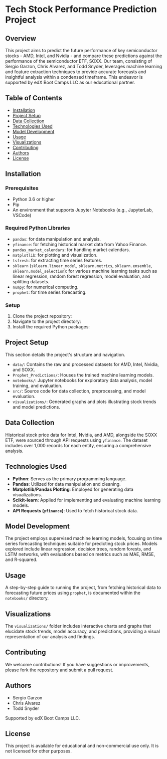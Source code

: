 # Tech Stock Performance Prediction Project

## Overview

This project aims to predict the future performance of key semiconductor stocks - AMD, Intel, and Nvidia - and compare these predictions against the performance of the semiconductor ETF, SOXX. Our team, consisting of Sergio Garzon, Chris Alvarez, and Todd Snyder, leverages machine learning and feature extraction techniques to provide accurate forecasts and insightful analysis within a condensed timeframe. This endeavor is supported by edX Boot Camps LLC as our educational partner.

## Table of Contents

- [Installation](#installation)
- [Project Setup](#project-setup)
- [Data Collection](#data-collection)
- [Technologies Used](#technologies-used)
- [Model Development](#model-development)
- [Usage](#usage)
- [Visualizations](#visualizations)
- [Contributing](#contributing)
- [Authors](#authors)
- [License](#license)

## Installation

### Prerequisites

- Python 3.6 or higher
- Pip
- An environment that supports Jupyter Notebooks (e.g., JupyterLab, VSCode)

### Required Python Libraries

- `pandas`: for data manipulation and analysis.
- `yfinance`: for fetching historical market data from Yahoo Finance.
- `pandas_market_calendars`: for handling market calendars.
- `matplotlib`: for plotting and visualization.
- `tsfresh`: for extracting time series features.
- `sklearn` (`sklearn.linear_model`, `sklearn.metrics`, `sklearn.ensemble`, `sklearn.model_selection`): for various machine learning tasks such as linear regression, random forest regression, model evaluation, and splitting datasets.
- `numpy`: for numerical computing.
- `prophet`: for time series forecasting.


### Setup

1. Clone the project repository:
2. Navigate to the project directory:
3. Install the required Python packages:

## Project Setup

This section details the project's structure and navigation.

- `data/`: Contains the raw and processed datasets for AMD, Intel, Nvidia, and SOXX.
- `Prophet_Predictions/`: Houses the trained machine learning models.
- `notebooks/`: Jupyter notebooks for exploratory data analysis, model training, and evaluation.
- `src/`: Source code for data collection, preprocessing, and model evaluation.
- `visualizations/`: Generated graphs and plots illustrating stock trends and model predictions.

## Data Collection

Historical stock price data for Intel, Nvidia, and AMD, alongside the SOXX ETF, were sourced through API requests using `yfinance`. The dataset includes over 1,000 records for each entity, ensuring a comprehensive analysis.

## Technologies Used

- **Python**: Serves as the primary programming language.
- **Pandas**: Utilized for data manipulation and cleaning.
- **Matplotlib/Pandas Plotting**: Employed for generating data visualizations.
- **Scikit-learn**: Applied for implementing and evaluating machine learning models.
- **API Requests (`yfinance`)**: Used to fetch historical stock data.

## Model Development

The project employs supervised machine learning models, focusing on time series forecasting techniques suitable for predicting stock prices. Models explored include linear regression, decision trees, random forests, and LSTM networks, with evaluations based on metrics such as MAE, RMSE, and R-squared.

## Usage

A step-by-step guide to running the project, from fetching historical data to forecasting future prices using `prophet`, is documented within the `notebooks/` directory.

## Visualizations

The `visualizations/` folder includes interactive charts and graphs that elucidate stock trends, model accuracy, and predictions, providing a visual representation of our analysis and findings.

## Contributing

We welcome contributions! If you have suggestions or improvements, please fork the repository and submit a pull request.

## Authors

- Sergio Garzon
- Chris Alvarez
- Todd Snyder

Supported by edX Boot Camps LLC.

## License

This project is available for educational and non-commercial use only. It is not licensed for other purposes.


